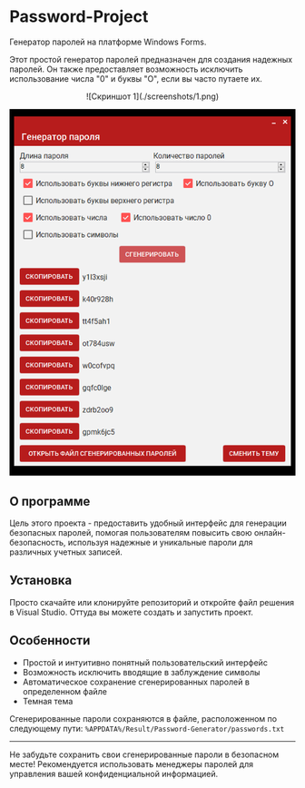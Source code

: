 # Password-Project

Генератор паролей на платформе Windows Forms.

Этот простой генератор паролей предназначен для создания надежных паролей. Он также предоставляет возможность исключить использование числа "0" и буквы "О", если вы часто путаете их.

<center>
![Скриншот 1](./screenshots/1.png)

![Скриншот 2](./screenshots/2.png)

</center>

## О программе

Цель этого проекта - предоставить удобный интерфейс для генерации безопасных паролей, помогая пользователям повысить свою онлайн-безопасность, используя надежные и уникальные пароли для различных учетных записей.

## Установка

Просто скачайте или клонируйте репозиторий и откройте файл решения в Visual Studio. Оттуда вы можете создать и запустить проект.

## Особенности

- Простой и интуитивно понятный пользовательский интерфейс
- Возможность исключить вводящие в заблуждение символы
- Автоматическое сохранение сгенерированных паролей в определенном файле
- Темная тема

Сгенерированные пароли сохраняются в файле, расположенном по следующему пути: `%APPDATA%/Result/Password-Generator/passwords.txt`


---

Не забудьте сохранить свои сгенерированные пароли в безопасном месте! Рекомендуется использовать менеджеры паролей для управления вашей конфиденциальной информацией.
